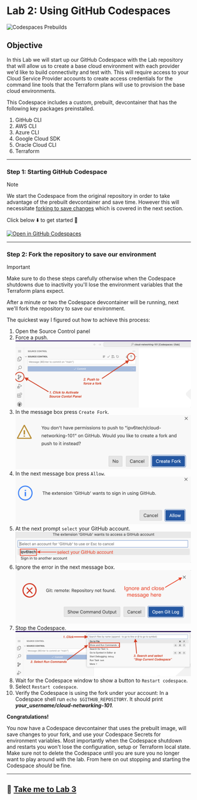 # Lab 2: Using GitHub Codespaces

![Codespaces Prebuilds](https://github.com/ipv6tech/cloud-networking-101/actions/workflows/codespaces/create_codespaces_prebuilds/badge.svg)

## Objective

In this Lab we will start up our GitHub Codespace with the Lab repository that will allow us to create a base cloud environment with each provider we'd like to build connectivity and test with. This will require access to your Cloud Service Provider accounts to create access credentials for the command line tools that the Terraform plans will use to provision the base cloud environments.

This Codespace includes a custom, prebuilt, devcontainer that has the following key packages preinstalled.

1. GitHub CLI
2. AWS CLI
3. Azure CLI
4. Google Cloud SDK
5. Oracle Cloud CLI
6. Terraform

---

### Step 1: Starting GitHub Codespace

>[!NOTE]
> We start the Codespace from the original repository in order to take advantage of the prebuilt devcontainer and save time. However this will necessitate [forking to save changes](#forking-to-save-changes) which is covered in the next section.

Click below :arrow_down: to get started :rocket:

[![Open in GitHub Codespaces](https://github.com/codespaces/badge.svg)](https://codespaces.new/ipv6tech/cloud-networking-101)

---

### Step 2: Fork the repository to save our environment

>[!IMPORTANT]
> Make sure to do these steps carefully otherwise when the Codespace shutdowns due to inactivity you'll lose the environment variables that the Terraform plans expect.

After a minute or two the Codespace devcontainer will be running, next we'll fork the repository to save our environment.

The quickest way I figured out how to achieve this process:

1. Open the Source Control panel
2. Force a push.![Push](files/sourcecontrol.png)
3. In the message box press `Create Fork`.![Create fork](files/create_a_fork.png)
4. In the next message box press `Allow`.![Allow GitHub extension](files/allow_gh_ext.png)
5. At the next prompt `select` your GitHub account.![Select GitHub account](files/select_gh_account.png)
6. Ignore the error in the next message box.![Ignore error](files/ignore_error.png)
7. Stop the Codespace.![Stop Codespaces](files/command_palette.png)
8. Wait for the Codespace window to show a button to `Restart codespace`.
9. Select `Restart codespace`.
10. Verify the Codespace is using the fork under your account: In a Codespace shell run `echo $GITHUB_REPOSITORY`. It should print _**your_username/cloud-networking-101**_.

**Congratulations!**

You now have a Codespace devcontainer that uses the prebuilt image, will save changes to your fork, and use your Codespace Secrets for environment variables. Most importantly when the Codespace shutdown and restarts you won't lose the configuration, setup or Terraform local state. Make sure not to delete the Codespace until you are sure you no longer want to play around with the lab. From here on out stopping and starting the Codespace _should_ be fine.

---

## :rocket: [Take me to Lab 3](lab3.md)
